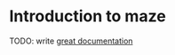 # Introduction to maze

TODO: write [great documentation](http://jacobian.org/writing/what-to-write/)
